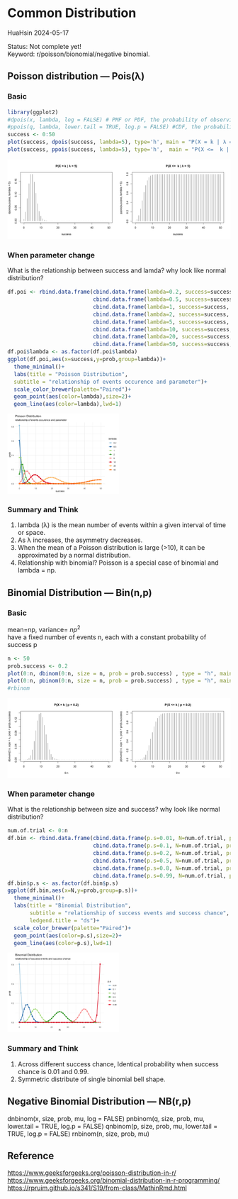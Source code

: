 Common Distribution
================
HuaHsin
2024-05-17

Status: Not complete yet!  
Keyword: r/poisson/bionomial/negative binomial.  

## Poisson distribution — Pois(λ)

### Basic

``` r
library(ggplot2)
#dpois(x, lambda, log = FALSE) # PMF or PDF, the probability of observing x events.
#ppois(q, lambda, lower.tail = TRUE, log.p = FALSE) #CDF, the probability of observing fewer than or equal to `q` events.
success <- 0:50
plot(success, dpois(success, lambda=5), type='h', main = "P(X = k | λ = 5)")
plot(success, ppois(success, lambda=5), type='h',  main = "P(X <=  k | λ = 5)")
```

<img src="Common-Distribution_files/figure-gfm/poisson1-1.png" width="50%" /><img src="Common-Distribution_files/figure-gfm/poisson1-2.png" width="50%" />

### When parameter change

What is the relationship between success and lamda? why look like normal
distribution?  

``` r
df.poi <- rbind.data.frame(cbind.data.frame(lambda=0.2, success=success, prob = dpois(success, lambda=0.2)),
                           cbind.data.frame(lambda=0.5, success=success, prob = dpois(success, lambda=0.5)),
                           cbind.data.frame(lambda=1, success=success, prob = dpois(success, lambda=1)),
                           cbind.data.frame(lambda=2, success=success, prob = dpois(success, lambda=2)),
                           cbind.data.frame(lambda=5, success=success, prob = dpois(success, lambda=5)),
                           cbind.data.frame(lambda=10, success=success, prob = dpois(success, lambda=10)),
                           cbind.data.frame(lambda=20, success=success, prob = dpois(success, lambda=20)),
                           cbind.data.frame(lambda=50, success=success, prob = dpois(success, lambda=50)))
df.poi$lambda <- as.factor(df.poi$lambda)
ggplot(df.poi,aes(x=success,y=prob,group=lambda))+
  theme_minimal()+
  labs(title = "Poisson Distribution",
  subtitle = "relationship of events occurence and parameter")+
  scale_color_brewer(palette="Paired")+
  geom_point(aes(color=lambda),size=2)+
  geom_line(aes(color=lambda),lwd=1)
```

<img src="Common-Distribution_files/figure-gfm/poisson2-1.png" width="50%" />

### Summary and Think

1.  lambda (λ) is the mean number of events within a given interval of
    time or space.  
2.  As λ increases, the asymmetry decreases.  
3.  When the mean of a Poisson distribution is large (\>10), it can be
    approximated by a normal distribution.  
4.  Relationship with binomial? Poisson is a special case of binomial
    and lambda = np.  

## Binomial Distribution — Bin(n,p)

### Basic

mean=np, variance= $np^2$  
have a fixed number of events n, each with a constant probability of
success p  

``` r
n <- 50
prob.success <- 0.2
plot(0:n, dbinom(0:n, size = n, prob = prob.success) , type = "h", main = "P(X = k | p = 0.2)") 
plot(0:n, pbinom(0:n, size = n, prob = prob.success) , type = "h", main = "P(X <= k | p = 0.2)") 
#rbinom
```

<img src="Common-Distribution_files/figure-gfm/binomial 1 -1.png" width="50%" /><img src="Common-Distribution_files/figure-gfm/binomial 1 -2.png" width="50%" />

### When parameter change

What is the relationship between size and success? why look like normal
distribution?  

``` r
num.of.trial <- 0:n
df.bin <- rbind.data.frame(cbind.data.frame(p.s=0.01, N=num.of.trial, prob = dbinom(0:n, size = n, prob = 0.01)),
                           cbind.data.frame(p.s=0.1, N=num.of.trial, prob = dbinom(0:n, size = n, prob = 0.1)),
                           cbind.data.frame(p.s=0.2, N=num.of.trial, prob = dbinom(0:n, size = n, prob = 0.2)),
                           cbind.data.frame(p.s=0.5, N=num.of.trial, prob = dbinom(0:n, size = n, prob = 0.5)),
                           cbind.data.frame(p.s=0.8, N=num.of.trial, prob = dbinom(0:n, size = n, prob = 0.8)),
                           cbind.data.frame(p.s=0.99, N=num.of.trial, prob = dbinom(0:n, size = n, prob = 0.99)))
df.bin$p.s <- as.factor(df.bin$p.s)
ggplot(df.bin,aes(x=N,y=prob,group=p.s))+
  theme_minimal()+
  labs(title = "Binomial Distribution",
       subtitle = "relationship of success events and success chance",
       ledgend.title = "ds")+
  scale_color_brewer(palette="Paired")+
  geom_point(aes(color=p.s),size=2)+
  geom_line(aes(color=p.s),lwd=1)
```

<img src="Common-Distribution_files/figure-gfm/binomial 2 -1.png" width="50%" />

### Summary and Think

1.  Across different success chance, Identical probability when success
    chance is 0.01 and 0.99.  
2.  Symmetric distribute of single binomial bell shape.  

## Negative Binomial Distribution — NB(r,p)

dnbinom(x, size, prob, mu, log = FALSE) pnbinom(q, size, prob, mu,
lower.tail = TRUE, log.p = FALSE) qnbinom(p, size, prob, mu, lower.tail
= TRUE, log.p = FALSE) rnbinom(n, size, prob, mu)

## Reference

<https://www.geeksforgeeks.org/poisson-distribution-in-r/>  
<https://www.geeksforgeeks.org/binomial-distribution-in-r-programming/>  
<https://rpruim.github.io/s341/S19/from-class/MathinRmd.html>  

